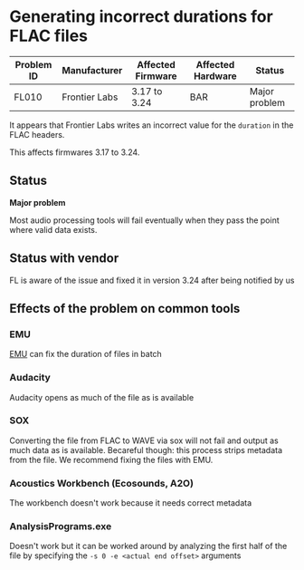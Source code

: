 # Generating incorrect durations for FLAC files

|Problem ID | Manufacturer | Affected Firmware | Affected Hardware | Status              |
|-----------|--------------|------------------|--------------------|---------------------|
|FL010         |Frontier Labs |     3.17 to 3.24 | BAR             |   Major problem     |


It appears that Frontier Labs writes an incorrect value for the `duration` 
in the FLAC headers.

This affects firmwares 3.17 to 3.24.

## Status
**Major problem** 

Most audio processing tools will fail eventually when they pass the point where valid data exists.

## Status with vendor

FL is aware of the issue and fixed it in version 3.24 after being notified by us

## Effects of the problem on common tools
### EMU
[EMU](https://github.com/QutEcoacoustics/emu#fix-the-fl010-metadata-duration-bug) can fix the duration of files in batch
### Audacity
Audacity opens as much of the file as is available
### SOX
Converting the file from FLAC to WAVE via sox will not fail and output as much data as is available. Becareful though: this process strips metadata from the file. We recommend fixing the files with EMU.
### Acoustics Workbench (Ecosounds, A2O)
The workbench doesn't work because it needs correct metadata

### AnalysisPrograms.exe
Doesn't work but it can be worked around by analyzing the first half of the file by specifying the `-s 0 -e <actual end offset>` arguments



